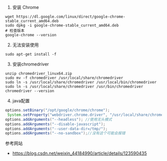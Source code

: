 1. 安装 Chrome
```shell
wget https://dl.google.com/linux/direct/google-chrome-stable_current_amd64.deb
sudo dpkg -i google-chrome-stable_current_amd64.deb
# 检查版本
google-chrome --version
```
2. 无法安装使用
```shell
sudo apt-get install -f
```
3. 安装chromedriver 
```shell
unzip chromedriver_linux64.zip
sudo mv -f chromedriver /usr/local/share/chromedriver
sudo ln -s /usr/local/share/chromedriver /usr/local/bin/chromedriver
sudo ln -s /usr/local/share/chromedriver /usr/bin/chromedriver
chromedriver --version
```
4. java配置
```java
options.setBinary("/opt/google/chrome/chrome");
 System.setProperty("webdriver.chrome.driver", "/usr/local/share/chromedriver");
options.addArguments("--headless"); //使用无头模式
options.addArguments("--disable-javascript");
options.addArguments("--user-data-dir=/tmp/");
options.addArguments("--no-sandbox");//没有这个可能会报错
```

参考网站
- https://blog.csdn.net/weixin_44184990/article/details/123590435

